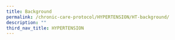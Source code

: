 ```yaml
---
title: Background
permalink: /chronic-care-protocol/HYPERTENSION/HT-background/
description: ""
third_nav_title: HYPERTENSION
---
```

